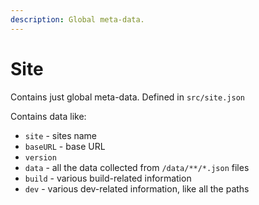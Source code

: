 ```yaml
---
description: Global meta-data.
---
```


# Site

Contains just global meta-data. Defined in `src/site.json`

Contains data like:

* `site` - sites name
* `baseURL` - base URL
* `version`
* `data` - all the data collected from `/data/**/*.json` files
* `build` - various build-related information
* `dev` - various dev-related information, like all the paths
